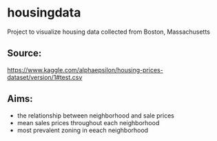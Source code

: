 # housingdata
Project to visualize housing data collected from Boston, Massachusetts

Source: 
------ 
https://www.kaggle.com/alphaepsilon/housing-prices-dataset/version/1#test.csv

Aims: 
-----
* the relationship between neighborhood and sale prices
* mean sales prices throughout each neighborhood
* most prevalent zoning in eeach neighborhood
